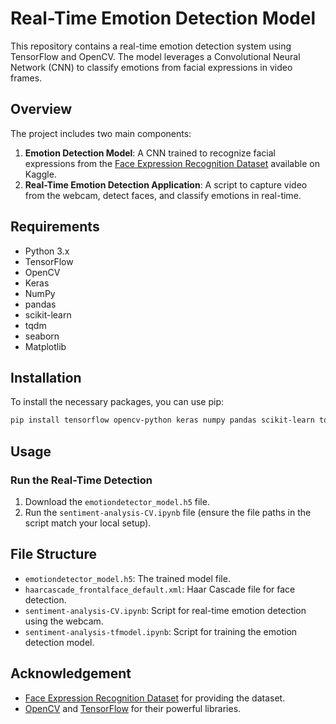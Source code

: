 # Real-Time Emotion Detection Model

This repository contains a real-time emotion detection system using TensorFlow and OpenCV. The model leverages a Convolutional Neural Network (CNN) to classify emotions from facial expressions in video frames.

## Overview

The project includes two main components:

1. **Emotion Detection Model**: A CNN trained to recognize facial expressions from the [Face Expression Recognition Dataset](https://www.kaggle.com/datasets/jonathanoheix/face-expression-recognition-dataset) available on Kaggle.
2. **Real-Time Emotion Detection Application**: A script to capture video from the webcam, detect faces, and classify emotions in real-time.

## Requirements

- Python 3.x
- TensorFlow
- OpenCV
- Keras
- NumPy
- pandas
- scikit-learn
- tqdm
- seaborn
- Matplotlib

## Installation

To install the necessary packages, you can use pip:

```bash
pip install tensorflow opencv-python keras numpy pandas scikit-learn tqdm seaborn matplotlib
```

## Usage

###   Run the Real-Time Detection

1. Download the `emotiondetector_model.h5` file.
2. Run the `sentiment-analysis-CV.ipynb` file (ensure the file paths in the script match your local setup).


## File Structure

- `emotiondetector_model.h5`: The trained model file.
- `haarcascade_frontalface_default.xml`: Haar Cascade file for face detection.
- `sentiment-analysis-CV.ipynb`: Script for real-time emotion detection using the webcam.
- `sentiment-analysis-tfmodel.ipynb`: Script for training the emotion detection model.

## Acknowledgement

- [Face Expression Recognition Dataset](https://www.kaggle.com/datasets/jonathanoheix/face-expression-recognition-dataset) for providing the dataset.
- [OpenCV](https://opencv.org/) and [TensorFlow](https://www.tensorflow.org/) for their powerful libraries.










